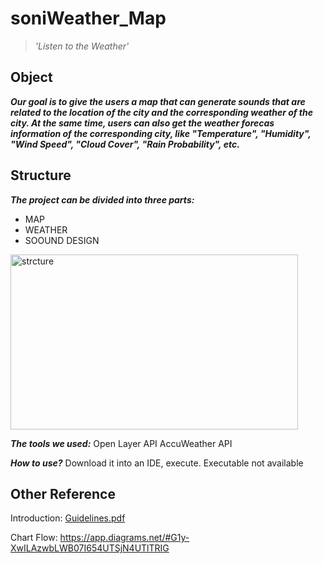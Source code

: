 # soniWeather_Map
> *'Listen to the Weather'*

## Object
***Our goal is to give the users a map that can generate sounds that are related to the location of the city and the corresponding weather of the city. At the same time, users can also get the weather forecas information of the corresponding city, like "Temperature", "Humidity", "Wind Speed", "Cloud Cover", "Rain Probability", etc.***

## Structure
***The project can be divided into three parts:***
- MAP
- WEATHER
- SOOUND DESIGN
<img src="https://user-images.githubusercontent.com/55760098/153765913-e76a43ae-9b49-43e8-b35c-25163e0564e1.png" width = "460" height = "280" alt="strcture" align=center />

***The tools we used:***
Open Layer API
AccuWeather API

***How to use?***
Download it into an IDE, execute. Executable not available

## Other Reference
Introduction: [Guidelines.pdf](https://github.com/SONG-KUN/soniWeather_Map/files/7771131/Guidelines.pdf)

Chart Flow: https://app.diagrams.net/#G1y-XwILAzwbLWB07I654UTSjN4UTlTRIG
